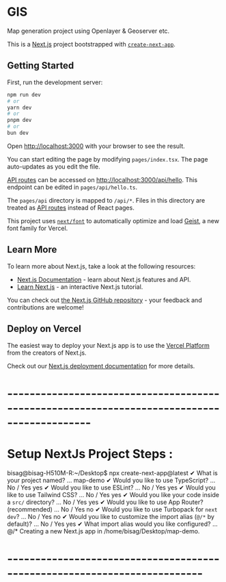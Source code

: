 # GIS
Map generation project using Openlayer &amp; Geoserver etc.

This is a [Next.js](https://nextjs.org) project bootstrapped with [`create-next-app`](https://nextjs.org/docs/pages/api-reference/create-next-app).

## Getting Started

First, run the development server:

```bash
npm run dev
# or
yarn dev
# or
pnpm dev
# or
bun dev
```

Open [http://localhost:3000](http://localhost:3000) with your browser to see the result.

You can start editing the page by modifying `pages/index.tsx`. The page auto-updates as you edit the file.

[API routes](https://nextjs.org/docs/pages/building-your-application/routing/api-routes) can be accessed on [http://localhost:3000/api/hello](http://localhost:3000/api/hello). This endpoint can be edited in `pages/api/hello.ts`.

The `pages/api` directory is mapped to `/api/*`. Files in this directory are treated as [API routes](https://nextjs.org/docs/pages/building-your-application/routing/api-routes) instead of React pages.

This project uses [`next/font`](https://nextjs.org/docs/pages/building-your-application/optimizing/fonts) to automatically optimize and load [Geist](https://vercel.com/font), a new font family for Vercel.

## Learn More

To learn more about Next.js, take a look at the following resources:

- [Next.js Documentation](https://nextjs.org/docs) - learn about Next.js features and API.
- [Learn Next.js](https://nextjs.org/learn-pages-router) - an interactive Next.js tutorial.

You can check out [the Next.js GitHub repository](https://github.com/vercel/next.js) - your feedback and contributions are welcome!

## Deploy on Vercel

The easiest way to deploy your Next.js app is to use the [Vercel Platform](https://vercel.com/new?utm_medium=default-template&filter=next.js&utm_source=create-next-app&utm_campaign=create-next-app-readme) from the creators of Next.js.

Check out our [Next.js deployment documentation](https://nextjs.org/docs/pages/building-your-application/deploying) for more details.


# -------------------------------------------------------------------------------------------

# Setup NextJs Project Steps :

bisag@bisag-H510M-R:~/Desktop$ 
npx create-next-app@latest
✔ What is your project named? … map-demo
✔ Would you like to use TypeScript? … No / Yes yes
✔ Would you like to use ESLint? … No / Yes yes
✔ Would you like to use Tailwind CSS? … No / Yes yes
✔ Would you like your code inside a `src/` directory? … No / Yes yes
✔ Would you like to use App Router? (recommended) … No / Yes no
✔ Would you like to use Turbopack for `next dev`? … No / Yes no
✔ Would you like to customize the import alias (`@/*` by default)? … No / Yes yes
✔ What import alias would you like configured? … @/*
Creating a new Next.js app in /home/bisag/Desktop/map-demo.

# -------------------------------------------------------------------------


